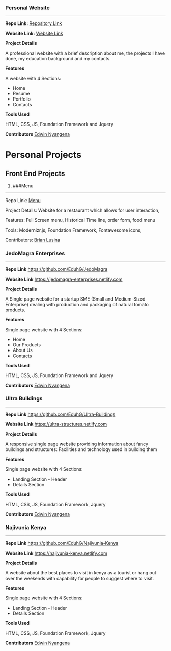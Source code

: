 ### Personal Website
_________________

**Repo Link:**  [Repository Link](https://github.com/EduhG/my-personal-website)

**Website Link:**  [Website Link](https://eduhg.netlify.com)

**Project Details**

 A professional website with a brief description about me, the projects I have done, my education background and my contacts.

**Features**

A website with 4 Sections:
* Home
* Resume
* Portfolio
* Contacts

**Tools Used**

HTML, CSS, JS, Foundation Framework and Jquery

**Contributors** [Edwin Nyangena](https://github.com/EduhG)


# Personal Projects

## **Front End Projects**

1. ###Menu

_________________
  
  Repo Link: [Menu](https://github.com/BrianLusina/Menu)
  
  Project Details: Website for a restaurant which allows for user interaction, 
  
  Features: Full Screen menu, Historical Time line, order form, food menu
  
  Tools: Modernizr.js, Foundation Framework, Fontawesome icons,

  Contributors: [Brian Lusina](https://github.com/BrianLusina/)

### JedoMagra Enterprises
_________________

**Repo Link** https://github.com/EduhG/JedoMagra

**Website Link** https://jedomagra-enterprises.netlify.com

**Project Details**

A Single page website for a startup SME (Small and Medium-Sized Enterprise) dealing with production and packaging of natural tomato products.

**Features**

Single page website with 4 Sections:
* Home
* Our Products
* About Us
* Contacts

**Tools Used**

HTML, CSS, JS, Foundation Framework and Jquery

**Contributors** [Edwin Nyangena](https://github.com/EduhG)
<br> 



### Ultra Buildings
_________________

**Repo Link** https://github.com/EduhG/Ultra-Buildings

**Website Link** https://ultra-structures.netlify.com

**Project Details**

A responsive single page website providing information about fancy buildings and structures: Facilities and technology used in building them

**Features**

Single page website with 4 Sections:
* Landing Section - Header
* Details Section

**Tools Used**

HTML, CSS, JS, Foundation Framework, Jquery

**Contributors** [Edwin Nyangena](https://github.com/EduhG)
<br> 



### Najivunia Kenya
_________________

**Repo Link** https://github.com/EduhG/Najivunia-Kenya

**Website Link** https://najivunia-kenya.netlify.com

**Project Details**

A website about the best places to visit in kenya as a tourist or hang out over the weekends with capability for people to suggest where to visit.


**Features**

Single page website with 4 Sections:
* Landing Section - Header
* Details Section

**Tools Used**

HTML, CSS, JS, Foundation Framework, Jquery

**Contributors** [Edwin Nyangena](https://github.com/EduhG)
  

 
